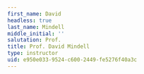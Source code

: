 ```yaml
---
first_name: David
headless: true
last_name: Mindell
middle_initial: ''
salutation: Prof.
title: Prof. David Mindell
type: instructor
uid: e950e033-9524-c600-2449-fe5276f40a3c
---
```

